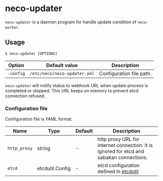 neco-updater
============

`neco-updater` is a daemon program for handle update condition of `neco-worker`.

Usage
-----

```console
$ neco-updater [OPTIONS]
```

Option    | Default value                | Description
------    | -------------                | -----------
`-config` | `/etc/neco/neco-updater.yml` | Configuration file path.

`neco-updater` will notify status to webhook URL when update
process is completed or stopped. This URL keeps on memory to prevent
etcd connection refused.

### Configuration file

Configuration file is YAML format.

Name         | Type            | Default | Description
----         | ----            | ------- | -----------
`http_proxy` | string          | -       | http proxy URL for internet connection. It is ignored for etcd and sabakan connections.
`etcd`       | etcdutil.Config | -       | etcd configuration defined in [etcdutil][]

[etcdutil]: https://github.com/cybozu-go/etcdutil
